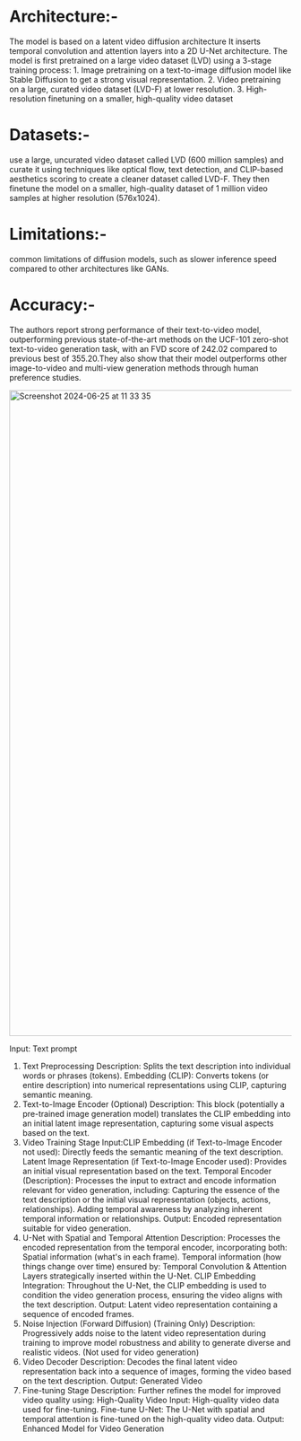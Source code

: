 # Architecture:- 
   The model is based on a latent video diffusion architecture It inserts temporal convolution and attention layers into a 2D U-Net architecture.
The model is first pretrained on a large video dataset (LVD) using a 3-stage training process:
          1. Image pretraining on a text-to-image diffusion model like Stable Diffusion to get a strong visual representation.
          2. Video pretraining on a large, curated video dataset (LVD-F) at lower resolution.
          3. High-resolution finetuning on a smaller, high-quality video dataset

# Datasets:-  
   use a large, uncurated video dataset called LVD (600 million samples) and curate it using techniques like optical flow, text detection, and CLIP-based aesthetics scoring to create a cleaner dataset called LVD-F. They then finetune the model on a smaller, high-quality dataset of 1 million video samples at higher resolution (576x1024).

# Limitations:- 
  common limitations of diffusion models, such as slower inference speed compared to other architectures like GANs.

# Accuracy:- 
   The authors report strong performance of their text-to-video model, outperforming previous state-of-the-art methods on the UCF-101 zero-shot text-to-video generation task, with an FVD score of 242.02 compared to previous best of 355.20.They also show that their model outperforms other image-to-video and multi-view generation methods through human preference studies.

<img width="1151" alt="Screenshot 2024-06-25 at 11 33 35" src="https://github.com/usha3211-coder/Research-Development/assets/150019156/31bbc243-3291-4bcb-a175-5fd8578c7d2a">




Input: Text prompt
1. Text Preprocessing
Description: Splits the text description into individual words or phrases (tokens).
Embedding (CLIP): Converts tokens (or entire description) into numerical representations using CLIP, capturing semantic meaning.
2. Text-to-Image Encoder (Optional)
Description: This block (potentially a pre-trained image generation model) translates the CLIP embedding into an initial latent image representation, capturing some visual aspects based on the text.
3. Video Training Stage
Input:CLIP Embedding (if Text-to-Image Encoder not used): Directly feeds the semantic meaning of the text description.
Latent Image Representation (if Text-to-Image Encoder used): Provides an initial visual representation based on the text.
Temporal Encoder (Description): Processes the input to extract and encode information relevant for video generation, including:
Capturing the essence of the text description or the initial visual representation (objects, actions, relationships).
Adding temporal awareness by analyzing inherent temporal information or relationships.
Output: Encoded representation suitable for video generation.
4. U-Net with Spatial and Temporal Attention
Description: Processes the encoded representation from the temporal encoder, incorporating both:
Spatial information (what's in each frame).
Temporal information (how things change over time) ensured by:
Temporal Convolution & Attention Layers strategically inserted within the U-Net.
CLIP Embedding Integration: Throughout the U-Net, the CLIP embedding is used to condition the video generation process, ensuring the video aligns with the text description.
Output: Latent video representation containing a sequence of encoded frames.
5. Noise Injection (Forward Diffusion) (Training Only)
Description: Progressively adds noise to the latent video representation during training to improve model robustness and ability to generate diverse and realistic videos. (Not used for video generation)
6. Video Decoder
Description: Decodes the final latent video representation back into a sequence of images, forming the video based on the text description.
Output: Generated Video
7. Fine-tuning Stage
Description: Further refines the model for improved video quality using:
High-Quality Video Input: High-quality video data used for fine-tuning.
Fine-tune U-Net: The U-Net with spatial and temporal attention is fine-tuned on the high-quality video data.
Output: Enhanced Model for Video Generation
